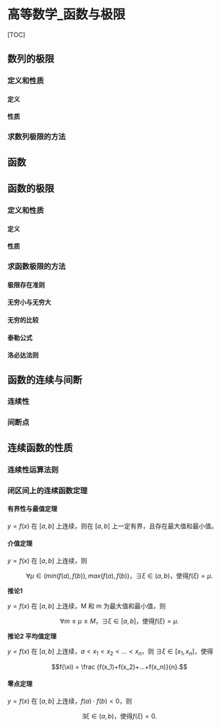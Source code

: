 # 高等数学_函数与极限

[TOC]

## 数列的极限

### 定义和性质

#### 定义

#### 性质

### 求数列极限的方法

## 函数

## 函数的极限

### 定义和性质

#### 定义

#### 性质

### 求函数极限的方法

#### 极限存在准则

#### 无穷小与无穷大

#### 无穷的比较

#### 泰勒公式

#### 洛必达法则

## 函数的连续与间断

### 连续性

### 间断点

## 连续函数的性质

### 连续性运算法则

### 闭区间上的连续函数定理

#### 有界性与最值定理

$y=f(x)$ 在 $[a,b]$ 上连续，则在 $[a,b]$ 上一定有界，且存在最大值和最小值。  

#### 介值定理

$y=f(x)$ 在 $[a,b]$ 上连续，则 

$$\forall \mu \in (min(f(a),f(b)),max(f(a),f(b))，\exists \xi \in (a,b)，\text{使得} f(\xi) = \mu.$$  

**推论1**  

$y=f(x)$ 在 $[a,b]$ 上连续，M 和 m 为最大值和最小值，则

$$\forall m \le \mu \le M\text{，}\exists \xi \in [a,b]\text{，使得} f(\xi)= \mu.$$  

**推论2 平均值定理**  

$y=f(x)$ 在 $[a,b]$ 上连续，$a<x_1<x_2<…<x_n$，则 $\exists \xi \in [x_1, x_n]$，使得 

$$f(\xi) = \frac {f(x_1)+f(x_2)+…+f(x_n)}{n}.$$  

#### 零点定理

$y=f(x)$ 在 $[a,b]$ 上连续，$f(a) \cdot f(b)<0$，则 

$$\exists \xi \in (a,b)，\text{使得} f(\xi) = 0.$$  
